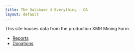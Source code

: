 ```yaml
---
title: The Database 4 Everything - QA
layout: default
---
```

<script src="https://cdnjs.cloudflare.com/ajax/libs/PapaParse/5.3.0/papaparse.min.js"></script>
<script src="https://cdn.jsdelivr.net/npm/apexcharts"></script>
<script src="/assets/js/sharesfound/by-miner-sharesfound-30days.js"></script>

This site houses data from the production XMR Mining Farm.

* [Reports](/pages/Reports.html)
* [Donations](/pages/Donations.html)

